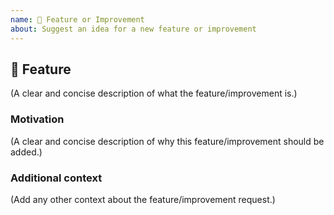 ```yaml
---
name: 🚀 Feature or Improvement
about: Suggest an idea for a new feature or improvement
---
```


## 🚀 Feature

(A clear and concise description of what the feature/improvement is.)

### Motivation

(A clear and concise description of why this feature/improvement should be added.)

### Additional context

(Add any other context about the feature/improvement request.)
